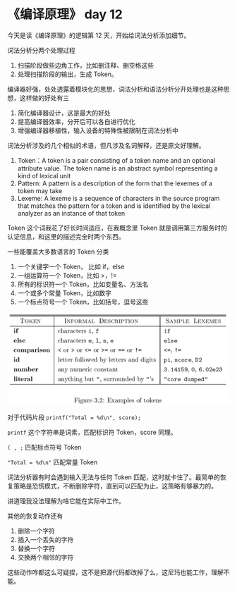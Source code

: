 # 《编译原理》 day 12

今天是读《编译原理》的逻辑第 12 天，开始给词法分析添加细节。

词法分析分两个处理过程

1. 扫描阶段做些边角工作，比如删注释、删空格这些
2. 处理扫描阶段的输出，生成 Token。

编译器好强，处处透露着模块化的思想，词法分析和语法分析分开处理也是这种思想，这样做的好处有三

1. 简化编译器设计，这是最大的好处
2. 提高编译器效率，分开后可以各自进行优化
3. 增强编译器移植性，输入设备的特殊性被限制在词法分析中

词法分析涉及的几个相似的术语，但凡涉及名词解释，还是原文好理解。

1. Token：A token is a pair consisting of a token name and an optional attribute value. The token name is an abstract symbol representing a kind of lexical unit
2. Pattern: A pattern is a description of the form that the lexemes of a token may take
3. Lexeme: A lexeme is a sequence of characters in the source program that matches the pattern for a token and is identified by the lexical analyzer as an instance of that token

Token 这个词我花了好长时间适应，在我概念里 Token 就是调用第三方服务时的认证信息，和这里的描述完全时两个东西。

一些能覆盖大多数语言的 Token 分类

1. 一个关键字一个 Token， 比如 if，else
2. 一组运算符一个 Token，比如 >，!=
3. 所有的标识符一个 Token，比如变量名、方法名
4. 一个或多个常量 Token，比如数字
5. 一个标点符号一个 Token，比如括号，逗号这些

![](13-token-1.png)

对于代码片段 `printf("Total = %d\n", score);`

`printf` 这个字符串是词素，匹配标识符 Token，score 同理。

`( , ;` 匹配标点符号 Token

`"Total = %d\n"` 匹配常量 Token

词法分析器有时会遇到输入无法与任何 Token 匹配，这时就卡住了。最简单的恢复策略是恐慌模式，不断删除字符，直到可以匹配为止，这策略有够暴力的。

讲道理我没法理解为啥它能在实际中工作。

其他的恢复动作还有

1. 删除一个字符
2. 插入一个丢失的字符
3. 替换一个字符
4. 交换两个相邻的字符

这些动作咋都这么可疑捏，这不是把源代码都改掉了么，这尼玛也能工作，理解不能。



